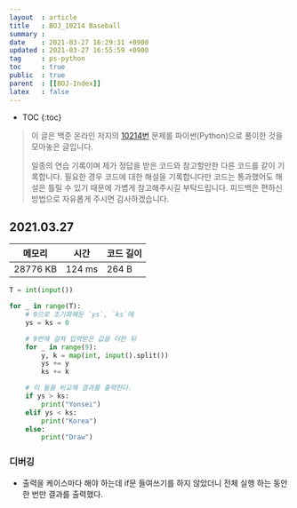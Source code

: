 ```yaml
---
layout  : article
title   : BOJ_10214 Baseball
summary : 
date    : 2021-03-27 16:29:31 +0900
updated : 2021-03-27 16:55:59 +0900
tag     : ps-python
toc     : true
public  : true
parent  : [[BOJ-Index]]
latex   : false
---
```

* TOC
{:toc}

>이 글은 백준 온라인 저지의 [10214번](https://www.acmicpc.net/problem/10214) 문제를 파이썬(Python)으로 풀이한 것을 모아놓은 글입니다.
>
> 일종의 연습 기록이며 제가 정답을 받은 코드와 참고할만한 다른 코드를 같이 기록합니다. 필요한 경우 코드에 대한 해설을 기록합니다만 코드는 통과했어도 해설은 틀릴 수 있기 때문에 가볍게 참고해주시길 부탁드립니다. 피드백은 편하신 방법으로 자유롭게 주시면 감사하겠습니다.

## 2021.03.27

| 메모리    | 시간   | 코드 길이 |
| --------- | -----  | --------- |
| 28776 KB  | 124 ms | 264 B     |

```python
T = int(input())

for _ in range(T):
    # 0으로 초기화해둔 `ys`, `ks`에
    ys = ks = 0

    # 9번에 걸쳐 입력받은 값을 더한 뒤
    for _ in range(9):
        y, k = map(int, input().split())
        ys += y
        ks += k

    # 이 둘을 비교해 결과를 출력한다.
    if ys > ks:
        print("Yonsei")
    elif ys < ks:
        print("Korea")
    else:
        print("Draw")
```

### 디버깅

* 출력을 케이스마다 해야 하는데 if문 들여쓰기를 하지 않았더니 전체 실행 하는 동안 한 번만 결과를 출력했다.
